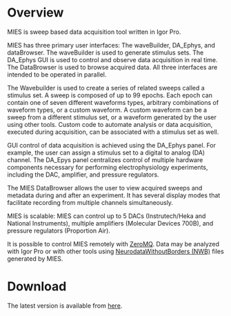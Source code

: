 # Overview

MIES is sweep based data acquisition tool written in Igor Pro.

MIES has three primary user interfaces: The waveBuilder, DA_Ephys, and
dataBrowser. The waveBuilder is used to generate stimulus sets. The DA_Ephys
GUI is used to control and observe data acquisition in real time.  The
DataBrowser is used to browse acquired data. All three interfaces are intended
to be operated in parallel.

The Wavebuilder is used to create a series of related sweeps called a stimulus
set. A sweep is composed of up to 99 epochs. Each epoch can contain one of
seven different waveforms types, arbitrary combinations of waveform types, or a
custom waveform. A custom waveform can be a sweep from a different stimulus
set, or a waveform generated by the user using other tools. Custom code to
automate analysis or data acquisition, executed during acquisition, can be
associated with a stimulus set as well.

GUI control of data acquisition is achieved using the DA_Ephys panel. For
example, the user can assign a stimulus set to a digital to analog (DA)
channel. The DA_Epys panel centralizes control of multiple hardware components
necessary for performing electrophysiology experiments, including the DAC,
amplifier, and pressure regulators.

The MIES DataBrowser allows the user to view acquired sweeps and metadata
during and after an experiment. It has several display modes that facilitate
recording from multiple channels simultaneously.

MIES is scalable: MIES can control up to 5 DACs (Instrutech/Heka and National
Instruments), multiple amplifiers (Molecular Devices 700B), and pressure
regulators (Proportion Air).

It is possible to control MIES remotely with [ZeroMQ](https://alleninstitute.github.io/MIES/ZeroMQ-XOP-Readme.html).
Data may be analyzed with Igor Pro or with other tools using [NeurodataWithoutBorders (NWB)](https://www.nwb.org)
files generated by MIES.

# Download
The latest version is available from [here](https://github.com/AllenInstitute/MIES/releases/tag/latest).
